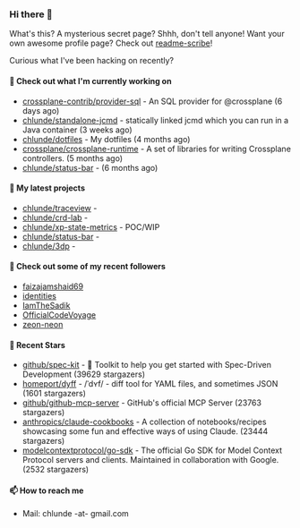 ### Hi there 👋

What's this? A mysterious secret page? Shhh, don't tell anyone!
Want your own awesome profile page? Check out [readme-scribe](https://github.com/muesli/readme-scribe)!

Curious what I've been hacking on recently?

#### 👷 Check out what I'm currently working on

- [crossplane-contrib/provider-sql](https://github.com/crossplane-contrib/provider-sql) - An SQL provider for @crossplane (6 days ago)
- [chlunde/standalone-jcmd](https://github.com/chlunde/standalone-jcmd) - statically linked jcmd which you can run in a Java container (3 weeks ago)
- [chlunde/dotfiles](https://github.com/chlunde/dotfiles) - My dotfiles (4 months ago)
- [crossplane/crossplane-runtime](https://github.com/crossplane/crossplane-runtime) - A set of libraries for writing Crossplane controllers. (5 months ago)
- [chlunde/status-bar](https://github.com/chlunde/status-bar) -  (6 months ago)

#### 🌱 My latest projects

- [chlunde/traceview](https://github.com/chlunde/traceview) - 
- [chlunde/crd-lab](https://github.com/chlunde/crd-lab) - 
- [chlunde/xp-state-metrics](https://github.com/chlunde/xp-state-metrics) - POC/WIP
- [chlunde/status-bar](https://github.com/chlunde/status-bar) - 
- [chlunde/3dp](https://github.com/chlunde/3dp) - 



#### 👯 Check out some of my recent followers

- [faizajamshaid69](https://github.com/faizajamshaid69)
- [identities](https://github.com/identities)
- [IamTheSadik](https://github.com/IamTheSadik)
- [OfficialCodeVoyage](https://github.com/OfficialCodeVoyage)
- [zeon-neon](https://github.com/zeon-neon)

#### 🌟 Recent Stars

- [github/spec-kit](https://github.com/github/spec-kit) - 💫 Toolkit to help you get started with Spec-Driven Development (39629 stargazers)
- [homeport/dyff](https://github.com/homeport/dyff) - /ˈdʏf/ - diff tool for YAML files, and sometimes JSON (1601 stargazers)
- [github/github-mcp-server](https://github.com/github/github-mcp-server) - GitHub&#39;s official MCP Server (23763 stargazers)
- [anthropics/claude-cookbooks](https://github.com/anthropics/claude-cookbooks) - A collection of notebooks/recipes showcasing some fun and effective ways of using Claude. (23444 stargazers)
- [modelcontextprotocol/go-sdk](https://github.com/modelcontextprotocol/go-sdk) - The official Go SDK for Model Context Protocol servers and clients. Maintained in collaboration with Google. (2532 stargazers)

#### 📫 How to reach me

- Mail: chlunde -at- gmail.com
